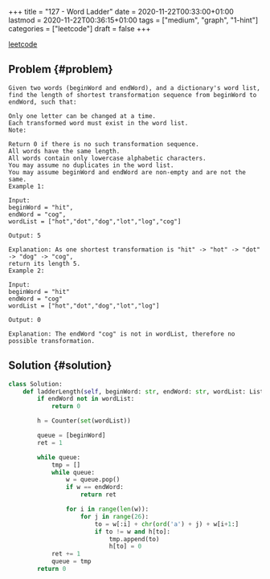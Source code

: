 +++
title = "127 - Word Ladder"
date = 2020-11-22T00:33:00+01:00
lastmod = 2020-11-22T00:36:15+01:00
tags = ["medium", "graph", "1-hint"]
categories = ["leetcode"]
draft = false
+++

[leetcode](https://leetcode.com/problems/word-ladder/)


## Problem {#problem}

```text
Given two words (beginWord and endWord), and a dictionary's word list, find the length of shortest transformation sequence from beginWord to endWord, such that:

Only one letter can be changed at a time.
Each transformed word must exist in the word list.
Note:

Return 0 if there is no such transformation sequence.
All words have the same length.
All words contain only lowercase alphabetic characters.
You may assume no duplicates in the word list.
You may assume beginWord and endWord are non-empty and are not the same.
Example 1:

Input:
beginWord = "hit",
endWord = "cog",
wordList = ["hot","dot","dog","lot","log","cog"]

Output: 5

Explanation: As one shortest transformation is "hit" -> "hot" -> "dot" -> "dog" -> "cog",
return its length 5.
Example 2:

Input:
beginWord = "hit"
endWord = "cog"
wordList = ["hot","dot","dog","lot","log"]

Output: 0

Explanation: The endWord "cog" is not in wordList, therefore no possible transformation.
```


## Solution {#solution}

```python
class Solution:
    def ladderLength(self, beginWord: str, endWord: str, wordList: List[str]) -> int:
        if endWord not in wordList:
            return 0

        h = Counter(set(wordList))

        queue = [beginWord]
        ret = 1

        while queue:
            tmp = []
            while queue:
                w = queue.pop()
                if w == endWord:
                    return ret

                for i in range(len(w)):
                    for j in range(26):
                        to = w[:i] + chr(ord('a') + j) + w[i+1:]
                        if to != w and h[to]:
                            tmp.append(to)
                            h[to] = 0
            ret += 1
            queue = tmp
        return 0
```
